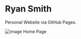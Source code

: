 # Ryan Smith

Personal Website via GitHub Pages.

![image](https://user-images.githubusercontent.com/83712827/156035377-00f2fbba-e395-4920-b7f9-6d98b44face0.png)
Home Page
